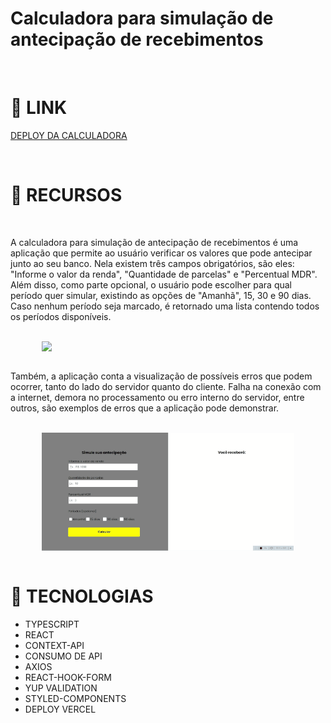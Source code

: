 # Calculadora para simulação de antecipação de recebimentos

<br>

<h1>🔗 LINK</h1>

<a href="https://project-react-prepayment-calculator.vercel.app/" target="_blank">DEPLOY DA CALCULADORA</a>

<br>

<h1>🔨 RECURSOS</h1>

<br>

<p>A calculadora para simulação de antecipação de recebimentos é uma aplicação que permite ao usuário verificar os valores que pode antecipar junto ao seu banco. Nela existem três campos obrigatórios, são eles: "Informe o valor da renda", "Quantidade de parcelas" e "Percentual MDR". Além disso, como parte opcional, o usuário pode escolher para qual período quer simular, existindo as opções de "Amanhã", 15, 30 e 90 dias. Caso nenhum período seja marcado, é retornado uma lista contendo todos os períodos disponíveis.</p>

<br>

<div style="display:flex; justify-content:center">
<img width="80%" src="./src/assets/dashboard.gif">
</div>

<br>

<p>Também, a aplicação conta a visualização de possíveis erros que podem ocorrer, tanto do lado do servidor quanto do cliente. Falha na conexão com a internet, demora no processamento ou erro interno do servidor, entre outros, são exemplos de erros que a aplicação pode demonstrar.</p>

<br>

<div style="display:flex; justify-content:center">
<img width="80%" src="./src/assets/dashboard2.gif">
</div>

<br>

<h1>🚀 TECNOLOGIAS</h1>
<ul>
<li>TYPESCRIPT</li>
<li>REACT</li>
<li>CONTEXT-API</li>
<li>CONSUMO DE API</li>
<li>AXIOS</li>
<li>REACT-HOOK-FORM</li>
<li>YUP VALIDATION</li>
<li>STYLED-COMPONENTS</li>
<li>DEPLOY VERCEL</li>
</ul>
